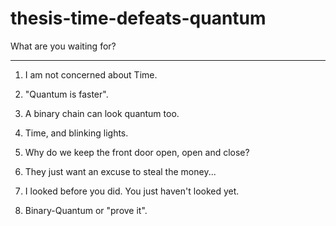 # thesis-time-defeats-quantum
What are you waiting for?

---

1. I am not concerned about Time.

2. "Quantum is faster".

3. A binary chain can look quantum too.

4. Time, and blinking lights.

5. Why do we keep the front door open, open and close?

6. They just want an excuse to steal the money...

7. I looked before you did. You just haven't looked yet.

8. Binary-Quantum or "prove it".
